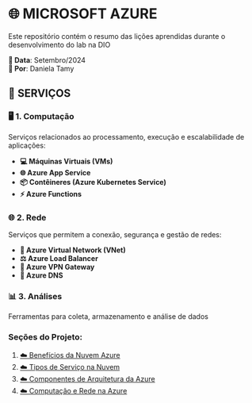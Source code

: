 # 🌐 MICROSOFT AZURE 
Este repositório contém o resumo das lições aprendidas durante o desenvolvimento do lab na DIO

**📅 Data**: Setembro/2024  
**👤 Por**: Daniela Tamy

## 🔧 SERVIÇOS

### 🖥️ 1. Computação
Serviços relacionados ao processamento, execução e escalabilidade de aplicações:

- **💻 Máquinas Virtuais (VMs)**
- **🌐 Azure App Service**
- **📦 Contêineres (Azure Kubernetes Service)**
- **⚡ Azure Functions**

### 🌐 2. Rede
Serviços que permitem a conexão, segurança e gestão de redes:

- **🔗 Azure Virtual Network (VNet)**
- **⚖️ Azure Load Balancer**
- **🔐 Azure VPN Gateway**
- **📡 Azure DNS**

### 📊 3. Análises
Ferramentas para coleta, armazenamento e análise de dados

### Seções do Projeto:

1. [☁️ Benefícios da Nuvem Azure](beneficiosNuvemAzure.md) 
2. [☁️ Tipos de Serviço na Nuvem](tiposServicos.md)
3. [☁️ Componentes de Arquitetura da Azure](componentesArquitetura.md)
4. [☁️ Computação e Rede na Azure](computacaoRede.md)











